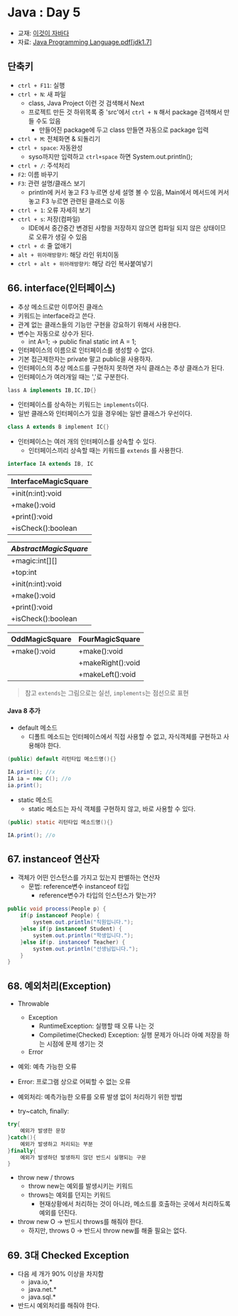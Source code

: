 # Java : Day 5

- 교재: [이것이 자바다](http://book.interpark.com/product/BookDisplay.do?_method=detail&sc.prdNo=232651697&gclid=CjwKCAiAu9vwBRAEEiwAzvjq-5c0OG19ExoqlBGND0CjxeH3adV_MU0-flqhkAncVknu1FSAH9g6ORoCi6cQAvD_BwE)
- 자료: [Java Programming Language.pdf[jdk1.7]](https://github.com/ek-koh/medici_bigdata/blob/master/Java/%5BJDK7%5D%20Java%20Programming%20Language.pdf)


## 단축키
- `ctrl + F11`: 실행
- `ctrl + N`: 새 파일
    + class, Java Project 이런 것 검색해서 Next
    + 프로젝트 만든 것 하위목록 중 'src'에서 `ctrl + N` 해서 package 검색해서 만들 수도 있음
        + 만들어진 package에 두고 class 만들면 자동으로 package 입력
- `ctrl + M`: 전체화면 & 되돌리기
- `ctrl + space`: 자동완성
    + syso까지만 입력하고 `ctrl+space` 하면 System.out.println();
- `ctrl + /`: 주석처리
- `F2`: 이름 바꾸기
- `F3`: 관련 설명/클래스 보기
    + println에 커서 놓고 F3 누르면 상세 설명 볼 수 있음, Main에서 메서드에 커서 놓고 F3 누르면 관련된 클래스로 이동
- `ctrl + 1`: 오류 자세히 보기
- `ctrl + s`: 저장(컴파일)
    + IDE에서 중간중간 변경된 사항을 저장하지 않으면 컴파일 되지 않은 상태이므로 오류가 생길 수 있음
- `ctrl + d`: 줄 없애기
- `alt + 위아래방향키`: 해당 라인 위치이동
- `ctrl + alt + 위아래방향키`: 해당 라인 복사붙여넣기

## 66. interface(인터페이스)
- 추상 메소드로만 이루어진 클래스
- 키워드는 interface라고 쓴다.
- 관계 없는 클래스들의 기능만 구현을 강요하기 위해서 사용한다.
- 변수는 자동으로 상수가 된다.
    + int A=1; -> public final static int A = 1;
- 인터페이스의 이름으로 인터페이스를 생성할 수 없다.
- 기본 접근제한자는 private 말고 public을 사용하자.
- 인터페이스의 추상 메소드를 구현하지 못하면 자식 클래스는 추상 클래스가 된다.
- 인터페이스가 여러개일 때는 ','로 구분한다.
```java
lass A implements IB,IC,ID{}
```
- 인터페이스를 상속하는 키워드는 `implements`이다.
- 일반 클래스와 인터페이스가 있을 경우에는 일반 클래스가 우선이다.
```java
class A extends B implement IC{}
```
- 인터페이스는 여러 개의 인터페이스를 상속할 수 있다.
    - 인터페이스끼리 상속할 때는 키워드를 `extends` 를 사용한다.
```java
interface IA extends IB, IC
```

|InterfaceMagicSquare|
|---|
|   +init(n:int):void  |
|   +make():void    |
|   +print():void   |
|   +isCheck():boolean  |

|_AbstractMagicSquare_|
|---|
|   +magic:int[][]  |
|   +top:int    |
|   +init(n:int):void   |
|   +make():void    |
|   +print():void   |
|   +isCheck():boolean  |

|OddMagicSquare|FourMagicSquare|
|---|---|
|+make():void|+make():void|
| |+makeRight():void|
| |+makeLeft():void|

> 참고
> `extends`는 그림으로는 실선, `implements`는 점선으로 표현

#### Java 8 추가
- default 메소드
    - 디폴트 메소드는 인터페이스에서 직접 사용할 수 없고, 자식객체를 구현하고 사용해야 한다.
```java
(public) default 리턴타입 메소드명(){}
```
```java
IA.print(); //x
IA ia = new C(); //o
ia.print();
```
- static 메소드
    - static 메소드는 자식 객체를 구현하지 않고, 바로 사용할 수 있다.
```java
(public) static 리턴타입 메소드명(){}
```
```java
IA.print(); //o
```


## 67. instanceof 연산자
- 객체가 어떤 인스턴스를 가지고 있는지 판별하는 연산자
    - 문법: reference변수 instanceof 타입
        + reference변수가 타입의 인스턴스가 맞는가?
```java
public void process(People p) {
    if(p instanceof People) {
        system.out.println("직원입니다.");
    }else if(p instanceof Student) {
        system.out.println("학생입니다.");
    }else if(p. instanceof Teacher) {
        system.out.println("선생님입니다.");
    }
}
```

## 68. 예외처리(Exception)
- Throwable
    - Exception
        - RuntimeException: 실행할 때 오류 나는 것
        - Compiletime(Checked) Exception: 실행 문제가 아니라 아예 저장을 하는 시점에 문제 생기는 것
    - Error

- 예외: 예측 가능한 오류
- Error: 프로그램 상으로 어찌할 수 없는 오류
- 예외처리: 예측가능한 오류를 오류 발생 없이 처리하기 위한 방법
- try~catch, finally:

```java
try{
    예외가 발생한 문장
}catch(){
    예외가 발생하고 처리되는 부분
}finally{
    예외가 발생하던 발생하지 않던 반드시 실행되는 구문
}
```

- throw new / throws
    - throw new는 예외를 발생시키는 키워드
    - throws는 예외를 던지는 키워드
        + 현재상황에서 처리하는 것이 아니라, 메소드를 호출하는 곳에서 처리하도록 예외를 던진다.
- throw new O -> 반드시 throws를 해줘야 한다.
    - 하지만, throws 0 -> 반드시 throw new를 해줄 필요는 없다.


## 69. 3대 Checked Exception
- 다음 세 개가 90% 이상을 차지함
    - java.io,*
    - java.net.*
    - java.sql.*
- 반드시 예외처리를 해줘야 한다.


